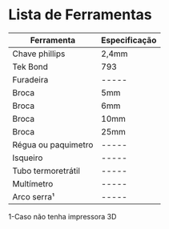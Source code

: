# Lista de Ferramentas

| Ferramenta | Especificação |
| --- | --- |
| Chave phillips | 2,4mm |
| Tek Bond | 793 |
| Furadeira | ----- |
| Broca | 5mm |
| Broca | 6mm |
| Broca	| 10mm |
| Broca | 25mm |
| Régua ou paquimetro | ----- |
| Isqueiro | ----- |
| Tubo termoretrátil | ----- |
| Multímetro | ----- |
| Arco serra&sup1; | ----- |

1-Caso não tenha impressora 3D
